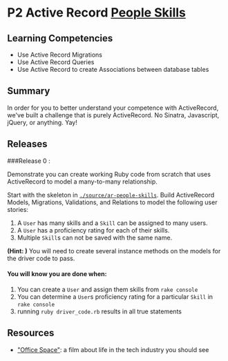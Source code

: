 # P2 Active Record [People Skills][office space]

## Learning Competencies

* Use Active Record Migrations
* Use Active Record Queries
* Use Active Record to create Associations between database tables

## Summary

In order for you to better understand your competence with ActiveRecord, we've
built a challenge that is purely ActiveRecord. No Sinatra, Javascript, jQuery,
or anything. Yay!

## Releases

###Release 0 : 

Demonstrate you can create working Ruby code from scratch that uses ActiveRecord
to model a many-to-many relationship.

Start with the skeleton in [`./source/ar-people-skills`][office space].  Build
ActiveRecord Models, Migrations, Validations, and Relations to model the
following user stories:

1. A `User` has many skills and a `Skill` can be assigned to many users.
2. A `User` has a proficiency rating for each of their skills.
3. Multiple `Skill`s can not be saved with the same name.

**(Hint: )** You will need to create several instance methods on the models for the driver code to pass.

#### You will know you are done when:

1. You can create a `User` and assign them skills from `rake console`
2. You can determine a `User`s proficiency rating for a particular `Skill` in `rake console`
3. running `ruby driver_code.rb` results in all true statements

<!-- ## Optimize Your Learning -->

## Resources

* ["Office Space"][office space]: a film about life in the tech industry you should see

[office space]:   http://www.youtube.com/watch?v=RAY27NU1Jog
